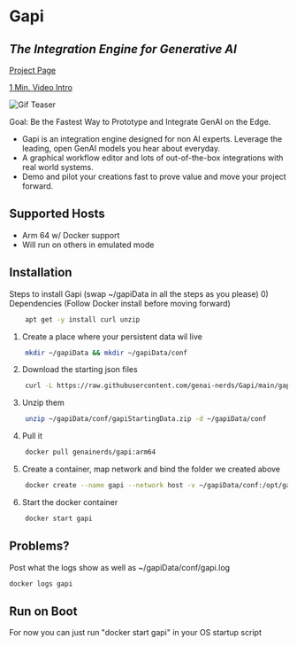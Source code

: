 # Gapi
## _The Integration Engine for Generative AI_

[Project Page](https://GenAINerds.com/#/Gapi)

[1 Min. Video Intro](https://www.youtube.com/watch?si=8Bt47WdUtiTaSZQx&v=6u7_-O1PCt8&feature=youtu.be)

![Gif Teaser](https://genainerds.com/assets/img/GapiGIF.gif)

Goal: Be the Fastest Way to Prototype and Integrate GenAI on the Edge.
- Gapi is an integration engine designed for non AI experts. Leverage the leading, open GenAI models you hear about everyday.
- A graphical workflow editor and lots of out-of-the-box integrations with real world systems.
- Demo and pilot your creations fast to prove value and move your project forward.

## Supported Hosts
- Arm 64 w/ Docker support
- Will run on others in emulated mode

## Installation

Steps to install Gapi (swap ~/gapiData in all the steps as you please)
0) Dependencies (Follow Docker install before moving forward)
```sh
    apt get -y install curl unzip
```
1) Create a place where your persistent data wil live
```sh
    mkdir ~/gapiData && mkdir ~/gapiData/conf
```    
2) Download the starting json files
```sh
    curl -L https://raw.githubusercontent.com/genai-nerds/Gapi/main/gapiStartingData.zip -o ~/gapiData/conf/gapiStartingData.zip
```    
3) Unzip them
```sh
    unzip ~/gapiData/conf/gapiStartingData.zip -d ~/gapiData/conf
``` 
4) Pull it
```sh
    docker pull genainerds/gapi:arm64
```
5) Create a container, map network and bind the folder we created above
```sh
    docker create --name gapi --network host -v ~/gapiData/conf:/opt/gapi/conf genainerds/gapi:arm64 /bin/bash -c "cd /opt/gapi/bin && ./startGapi.sh"
```
6) Start the docker container
```sh
    docker start gapi
```

## Problems?
Post what the logs show as well as ~/gapiData/conf/gapi.log
```sh
docker logs gapi
```

## Run on Boot
For now you can just run "docker start gapi" in your OS startup script
